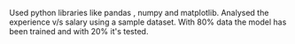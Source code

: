 Used python libraries like pandas , numpy and matplotlib.
Analysed the experience v/s salary using a sample dataset.
With 80% data the model has been trained and with 20% it's tested.

